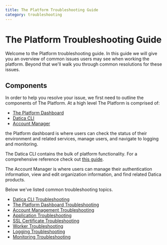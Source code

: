 ```yaml
---
title: The Platform Troubleshooting Guide
category: troubleshooting
---
```


# The Platform Troubleshooting Guide

Welcome to the Platform troubleshooting guide. In this guide we will give you an overview of common issues users may see when working the platform. Beyond that we'll walk you through common resolutions for these issues.

## Components

In order to help you resolve your issue, we first need to outline the components of The Platform. At a high level The Platform is comprised of:

- [The Platform Dashboard](https://product.datica.com/compliant-cloud)
- [Datica CLI](https://github.com/daticahealth/cli)
- [Account Manager](https://product.datica.com/account)

the Platform dashboard is where users can check the status of their environment and related services, manage users, and navigate to logging and monitoring.

The Datica CLI contains the bulk of platform functionality. For a comprehensive reference check out [this guide](/compliant-cloud/cli-reference).

The Account Manager is where users can manage their authentication information, view and edit organization information, and find related Datica products.

Below we've listed common troubleshooting topics.

- [Datica CLI Troubleshooting](/compliant-cloud/articles/troubleshooting/cli-troubleshooting)
- [The Platform Dashboard Troubleshooting](/compliant-cloud/articles/troubleshooting/compliant-cloud-dashboard-troubleshooting)
- [Account Management Troubleshooting](/compliant-cloud/articles/troubleshooting/account-troubleshooting)
- [Application Troubleshooting](/compliant-cloud/articles/troubleshooting/app-deployment-troubleshooting)
- [SSL Certificate Troubleshooting](/compliant-cloud/articles/troubleshooting/ssl-cert-install-troubleshooting)
- [Worker Troubleshooting](/compliant-cloud/articles/troubleshooting/app-deployment-troubleshooting)
- [Logging Troubleshooting](/compliant-cloud/articles/troubleshooting/logging-troubleshooting)
- [Monitoring Troubleshooting](/compliant-cloud/articles/troubleshooting/monitoring-troubleshooting)
